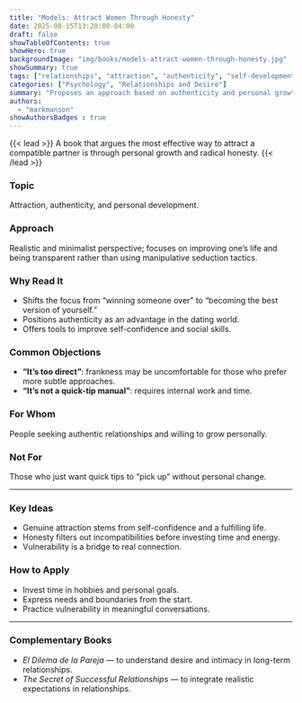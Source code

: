 ```yaml
---
title: "Models: Attract Women Through Honesty"
date: 2025-08-15T13:20:00-04:00
draft: false
showTableOfContents: true
showHero: true
backgroundImage: "img/books/models-attract-women-through-honesty.jpg"
showSummary: true
tags: ["relationships", "attraction", "authenticity", "self-development"]
categories: ["Psychology", "Relationships and Desire"]
summary: "Proposes an approach based on authenticity and personal growth as the best way to attract healthy relationships."
authors:
  - "markmanson"
showAuthorsBadges : true
---
```


{{< lead >}}
A book that argues the most effective way to attract a compatible partner is through personal growth and radical honesty.
{{< /lead >}}

### Topic
Attraction, authenticity, and personal development.

### Approach
Realistic and minimalist perspective; focuses on improving one’s life and being transparent rather than using manipulative seduction tactics.

### Why Read It
* Shifts the focus from “winning someone over” to “becoming the best version of yourself.”
* Positions authenticity as an advantage in the dating world.
* Offers tools to improve self-confidence and social skills.

### Common Objections
- **“It’s too direct”**: frankness may be uncomfortable for those who prefer more subtle approaches.
- **“It’s not a quick-tip manual”**: requires internal work and time.

### For Whom
People seeking authentic relationships and willing to grow personally.

### Not For
Those who just want quick tips to “pick up” without personal change.

---

### Key Ideas
- Genuine attraction stems from self-confidence and a fulfilling life.
- Honesty filters out incompatibilities before investing time and energy.
- Vulnerability is a bridge to real connection.

### How to Apply
- Invest time in hobbies and personal goals.
- Express needs and boundaries from the start.
- Practice vulnerability in meaningful conversations.

---

### Complementary Books
- *El Dilema de la Pareja* — to understand desire and intimacy in long-term relationships.
- *The Secret of Successful Relationships* — to integrate realistic expectations in relationships.
